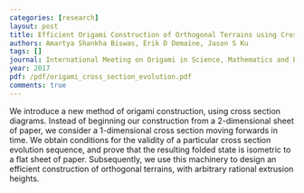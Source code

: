 ```yaml
---
categories: [research]
layout: post
title: Efficient Origami Construction of Orthogonal Terrains using Cross Section Evolution
authors: Amartya Shankha Biswas, Erik D Demaine, Jason S Ku
tags: []
journal: International Meeting on Origami in Science, Mathematics and Education (7OSME)
year: 2017
pdf: /pdf/origami_cross_section_evolution.pdf
comments: true
---
```

We introduce a new method of origami construction, using cross section diagrams. Instead of beginning our construction from a 2-dimensional sheet of paper, we consider a 1-dimensional cross section moving forwards in time. We obtain conditions for the validity of a particular cross section evolution sequence, and prove that the resulting folded state is isometric to a flat sheet of paper. Subsequently, we use this machinery to design an efficient construction of orthogonal terrains, with arbitrary rational extrusion heights.

